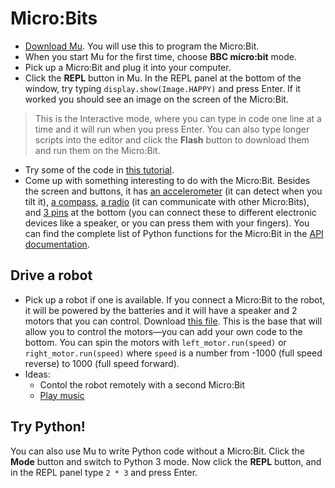 # Micro:Bits

- [Download Mu](https://codewith.mu/en/download). You will use this to program the Micro:Bit.
- When you start Mu for the first time, choose **BBC micro:bit** mode.
- Pick up a Micro:Bit and plug it into your computer.
- Click the **REPL** button in Mu. In the REPL panel at the bottom of the window, try typing `display.show(Image.HAPPY)` and press Enter. If it worked you should see an image on the screen of the Micro:Bit.

> This is the Interactive mode, where you can type in code one line at a time and it will run when you press Enter. You can also type longer scripts into the editor and click the **Flash** button to download them and run them on the Micro:Bit.

- Try some of the code in [this tutorial](http://microbit-micropython.readthedocs.io/en/latest/tutorials/hello.html).
- Come up with something interesting to do with the Micro:Bit. Besides the screen and buttons, it has [an accelerometer](http://microbit-micropython.readthedocs.io/en/latest/tutorials/movement.html) (it can detect when you tilt it), [a compass](http://microbit-micropython.readthedocs.io/en/latest/tutorials/direction.html), [a radio](http://microbit-micropython.readthedocs.io/en/latest/tutorials/radio.html) (it can communicate with other Micro:Bits), and [3 pins](http://microbit-micropython.readthedocs.io/en/latest/tutorials/io.html) at the bottom (you can connect these to different electronic devices like a speaker, or you can press them with your fingers). You can find the complete list of Python functions for the Micro:Bit in the [API documentation](http://microbit-micropython.readthedocs.io/en/latest/microbit_micropython_api.html).

## Drive a robot

- Pick up a robot if one is available. If you connect a Micro:Bit to the robot, it will be powered by the batteries and it will have a speaker and 2 motors that you can control. Download [this file](microbit_robot_base.py). This is the base that will allow you to control the motors&mdash;you can add your own code to the bottom. You can spin the motors with `left_motor.run(speed)` or `right_motor.run(speed)` where `speed` is a number from -1000 (full speed reverse) to 1000 (full speed forward).
- Ideas:
    - Contol the robot remotely with a second Micro:Bit
    - [Play music](http://microbit-micropython.readthedocs.io/en/latest/tutorials/music.html)

## Try Python!

You can also use Mu to write Python code without a Micro:Bit. Click the **Mode** button and switch to Python 3 mode. Now click the **REPL** button, and in the REPL panel type `2 * 3` and press Enter.
